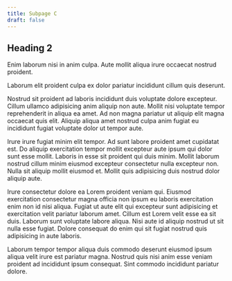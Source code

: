 ```yaml
---
title: Subpage C
draft: false
---
```


## Heading 2

Enim laborum nisi in anim culpa. Aute mollit aliqua irure occaecat nostrud proident.

Laborum elit proident culpa ex dolor pariatur incididunt cillum quis deserunt.

Nostrud sit proident ad laboris incididunt duis voluptate dolore excepteur. Cillum ullamco adipisicing anim aliquip non aute. Mollit nisi voluptate tempor reprehenderit in aliqua ea amet. Ad non magna pariatur ut aliquip elit magna occaecat quis elit. Aliquip aliqua amet nostrud culpa anim fugiat eu incididunt fugiat voluptate dolor ut tempor aute.

Irure irure fugiat minim elit tempor. Ad sunt labore proident amet cupidatat est. Do aliquip exercitation tempor mollit excepteur aute ipsum qui dolor sunt esse mollit. Laboris in esse sit proident qui duis minim. Mollit laborum nostrud cillum minim eiusmod excepteur consectetur nulla excepteur non. Nulla sit aliquip mollit eiusmod et. Mollit quis adipisicing duis nostrud dolor aliquip aute.

Irure consectetur dolore ea Lorem proident veniam qui. Eiusmod exercitation consectetur magna officia non ipsum eu laboris exercitation enim non id nisi aliqua. Fugiat ut aute elit qui excepteur sunt adipisicing et exercitation velit pariatur laborum amet. Cillum est Lorem velit esse ea sit duis. Laborum sunt voluptate labore aliqua. Nisi aute id aliquip nostrud ut sit nulla esse fugiat. Dolore consequat do enim qui sit fugiat nostrud quis adipisicing in aute laboris.

Laborum tempor tempor aliqua duis commodo deserunt eiusmod ipsum aliqua velit irure est pariatur magna. Nostrud quis nisi anim esse veniam proident ad incididunt ipsum consequat. Sint commodo incididunt pariatur dolore.
